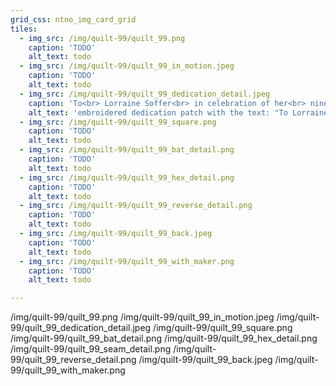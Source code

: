 ```yaml
---
grid_css: ntno_img_card_grid
tiles: 
  - img_src: /img/quilt-99/quilt_99.png
    caption: 'TODO'
    alt_text: todo
  - img_src: /img/quilt-99/quilt_99_in_motion.jpeg
    caption: 'TODO'
    alt_text: todo
  - img_src: /img/quilt-99/quilt_99_dedication_detail.jpeg
    caption: 'To<br> Lorraine Soffer<br> in celebration of her<br> ninety-ninth birthday<br> October 13, 2022<br> with much love,<br> Natan'
    alt_text: 'embroidered dedication patch with the text: "To Lorraine Soffer in celebration of her ninety-ninth birthday October 13, 2022 with much love, Natan"'
  - img_src: /img/quilt-99/quilt_99_square.png
    caption: 'TODO'
    alt_text: todo
  - img_src: /img/quilt-99/quilt_99_bat_detail.png
    caption: 'TODO'
    alt_text: todo
  - img_src: /img/quilt-99/quilt_99_hex_detail.png
    caption: 'TODO'
    alt_text: todo
  - img_src: /img/quilt-99/quilt_99_reverse_detail.png
    caption: 'TODO'
    alt_text: todo
  - img_src: /img/quilt-99/quilt_99_back.jpeg
    caption: 'TODO'
    alt_text: todo
  - img_src: /img/quilt-99/quilt_99_with_maker.png
    caption: 'TODO'
    alt_text: todo

---
```



/img/quilt-99/quilt_99.png
/img/quilt-99/quilt_99_in_motion.jpeg
/img/quilt-99/quilt_99_dedication_detail.jpeg
/img/quilt-99/quilt_99_square.png
/img/quilt-99/quilt_99_bat_detail.png
/img/quilt-99/quilt_99_hex_detail.png
/img/quilt-99/quilt_99_seam_detail.png
/img/quilt-99/quilt_99_reverse_detail.png
/img/quilt-99/quilt_99_back.jpeg
/img/quilt-99/quilt_99_with_maker.png